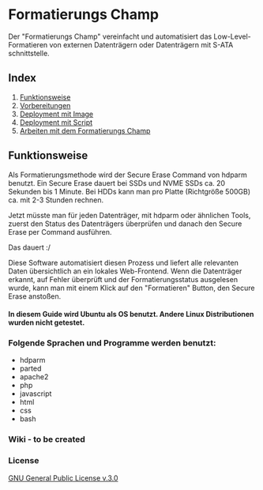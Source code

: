 # Formatierungs Champ

Der "Formatierungs Champ" vereinfacht und automatisiert das Low-Level-Formatieren von externen Datenträgern oder Datenträgern mit S-ATA schnittstelle.

## Index

1. [Funktionsweise](#funktionsweise)
2. [Vorbereitungen](#vorbereitungen)
3. [Deployment mit Image](#deployment-mit-image)
4. [Deployment mit Script](#deployment-mit-script)
5. [Arbeiten mit dem Formatierungs Champ](#arbeiten-mit-dem-formatierungs-champ)

## Funktionsweise

Als Formatierungsmethode wird der Secure Erase Command von hdparm benutzt. Ein Secure Erase dauert bei SSDs und NVME SSDs ca. 20 Sekunden bis 1 Minute.
Bei HDDs kann man pro Platte (Richtgröße 500GB) ca. mit 2-3 Stunden rechnen.

Jetzt müsste man für jeden Datenträger, mit hdparm oder ähnlichen Tools,
zuerst den Status des Datenträgers überprüfen und danach den Secure Erase per Command ausführen.

Das dauert :/

Diese Software automatisiert diesen Prozess und liefert alle relevanten Daten übersichtlich an ein lokales Web-Frontend.
Wenn die Datenträger erkannt, auf Fehler überprüft und der Formatierungsstatus ausgelesen wurde, kann man mit einem Klick auf den "Formatieren" Button,
den Secure Erase anstoßen.

#### In diesem Guide wird Ubuntu als OS benutzt. Andere Linux Distributionen wurden nicht getestet.

### Folgende Sprachen und Programme werden benutzt:
- hdparm
- parted
- apache2
- php
- javascript
- html
- css
- bash


### Wiki - to be created
### License
[GNU General Public License v.3.0](https://github.com/Kyushi-CB/formatierungs-champ/edit/master/LICENSE.md)
